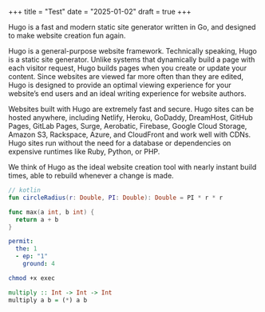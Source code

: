 +++
title = "Test"
date = "2025-01-02"
draft = true
+++

Hugo is a fast and modern static site generator written in Go, and designed to make website creation fun again.
<!--more-->
Hugo is a general-purpose website framework. Technically speaking, Hugo is a static site generator. Unlike systems that dynamically build a page with each visitor request, Hugo builds pages when you create or update your content. Since websites are viewed far more often than they are edited, Hugo is designed to provide an optimal viewing experience for your website’s end users and an ideal writing experience for website authors.

Websites built with Hugo are extremely fast and secure. Hugo sites can be hosted anywhere, including Netlify, Heroku, GoDaddy, DreamHost, GitHub Pages, GitLab Pages, Surge, Aerobatic, Firebase, Google Cloud Storage, Amazon S3, Rackspace, Azure, and CloudFront and work well with CDNs. Hugo sites run without the need for a database or dependencies on expensive runtimes like Ruby, Python, or PHP.

We think of Hugo as the ideal website creation tool with nearly instant build times, able to rebuild whenever a change is made.

```kotlin
// kotlin
fun circleRadius(r: Double, PI: Double): Double = PI * r * r
```

```go
func max(a int, b int) {
  return a + b
}
```

```yaml
permit:
  the: 1
  - ep: "1"
    ground: 4
```

```sh
chmod +x exec
```

```haskell
multiply :: Int -> Int -> Int
multiply a b = (*) a b
```
